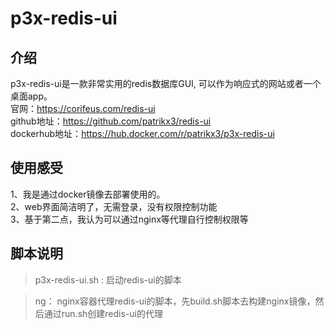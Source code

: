 # p3x-redis-ui

## 介绍

p3x-redis-ui是一款非常实用的redis数据库GUI, 可以作为响应式的网站或者一个桌面app。  
官网：https://corifeus.com/redis-ui  
github地址：https://github.com/patrikx3/redis-ui  
dockerhub地址：https://hub.docker.com/r/patrikx3/p3x-redis-ui   

## 使用感受

1、我是通过docker镜像去部署使用的。  
2、web界面简洁明了，无需登录，没有权限控制功能  
3、基于第二点，我认为可以通过nginx等代理自行控制权限等  

## 脚本说明

> p3x-redis-ui.sh : 启动redis-ui的脚本  

> ng： nginx容器代理redis-ui的脚本，先build.sh脚本去构建nginx镜像，然后通过run.sh创建redis-ui的代理